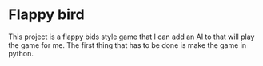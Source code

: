 # Flappy bird
This project is a flappy bids style game that I can add an AI to that will play the game for me.
The first thing that has to be done is make the game in python.
